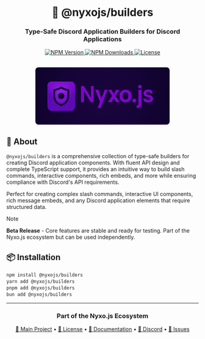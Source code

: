 <div align="center">
  <h1>🔨 @nyxojs/builders</h1>
  <h3>Type-Safe Discord Application Builders for Discord Applications</h3>
  <p align="center">
    <a href="https://www.npmjs.com/package/@nyxojs/builders">
      <img src="https://img.shields.io/npm/v/@nyxojs/builders?style=for-the-badge&logo=npm&color=CB3837" alt="NPM Version">
    </a>
    <a href="https://www.npmjs.com/package/@nyxojs/builders">
      <img src="https://img.shields.io/npm/dm/@nyxojs/builders?style=for-the-badge&logo=npm&color=CB3837" alt="NPM Downloads">
    </a>
    <a href="https://github.com/AtsuLeVrai/nyxo.js/blob/main/LICENSE">
      <img src="https://img.shields.io/github/license/AtsuLeVrai/nyxo.js?style=for-the-badge&logo=apache&color=D22128" alt="License">
    </a>
  </p>
  <br />
  <img src="../../public/nyxojs_banner.png" alt="Nyxo.js Banner" width="70%" style="border-radius: 8px;">
</div>

## 🚀 About

`@nyxojs/builders` is a comprehensive collection of type-safe builders for creating Discord application components. With
fluent API design and complete TypeScript support, it provides an intuitive way to build slash commands, interactive
components, rich embeds, and more while ensuring compliance with Discord's API requirements.

Perfect for creating complex slash commands, interactive UI components, rich message embeds, and any Discord application
elements that require structured data.

> [!NOTE]
> **Beta Release** - Core features are stable and ready for testing. Part of the Nyxo.js ecosystem but can be used
> independently.

## 📦 Installation

```bash
npm install @nyxojs/builders
yarn add @nyxojs/builders
pnpm add @nyxojs/builders
bun add @nyxojs/builders
```

---

<div align="center">
  <h3>Part of the Nyxo.js Ecosystem</h3>
  <p>
    <a href="../../README.md">🌌 Main Project</a> •
    <a href="../../LICENSE">📜 License</a> •
    <a href="https://nyxojs.dev">📖 Documentation</a> •
    <a href="https://discord.gg/hfMzQMbaMg">💬 Discord</a> •
    <a href="https://github.com/AtsuLeVrai/nyxo.js/issues">🐛 Issues</a>
  </p>
</div>
